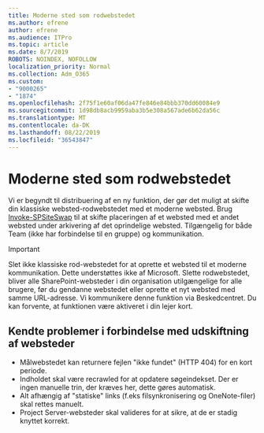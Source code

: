 ```yaml
---
title: Moderne sted som rodwebstedet
ms.author: efrene
author: efrene
ms.audience: ITPro
ms.topic: article
ms.date: 8/7/2019
ROBOTS: NOINDEX, NOFOLLOW
localization_priority: Normal
ms.collection: Adm_O365
ms.custom:
- "9000265"
- "1874"
ms.openlocfilehash: 2f75f1e60af06da47fe846e84bbb370dd60084e9
ms.sourcegitcommit: 1d98db8acb9959aba3b5e308a567ade6b62da56c
ms.translationtype: MT
ms.contentlocale: da-DK
ms.lasthandoff: 08/22/2019
ms.locfileid: "36543847"
---
```

# <a name="modern-site-as-root-site"></a>Moderne sted som rodwebstedet

Vi er begyndt til distribuering af en ny funktion, der gør det muligt at skifte din klassiske websted-rodwebstedet med et moderne websted. Brug [Invoke-SPSiteSwap](https://docs.microsoft.com/powershell/module/sharepoint-online/invoke-spositeswap?view=sharepoint-ps) til at skifte placeringen af et websted med et andet websted under arkivering af det oprindelige websted. Tilgængelig for både Team (ikke har forbindelse til en gruppe) og kommunikation. 

>[!Important]
> Slet ikke klassiske rod-webstedet for at oprette et websted til et moderne kommunikation. Dette understøttes ikke af Microsoft. Slette rodwebstedet, bliver alle SharePoint-websteder i din organisation utilgængelige for alle brugere, før du gendanne webstedet eller oprette et nyt websted med samme URL-adresse. Vi kommunikere denne funktion via Beskedcentret. Du kan forvente, at funktionen være aktiveret i din lejer kort.

## <a name="known-issues-with-swapping-sites"></a>Kendte problemer i forbindelse med udskiftning af websteder
- Målwebstedet kan returnere fejlen "ikke fundet" (HTTP 404) for en kort periode.
- Indholdet skal være recrawled for at opdatere søgeindekset. Der er ingen manuelle trin, der kræves her, dette gøres automatisk.
- Alt afhængig af "statiske" links (f.eks filsynkronisering og OneNote-filer) skal rettes manuelt.
- Project Server-websteder skal valideres for at sikre, at de er stadig knyttet korrekt. 
